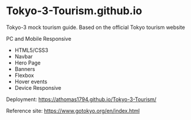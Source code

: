 # Tokyo-3-Tourism.github.io
Tokyo-3 mock tourism guide. Based on the official Tokyo tourism website

PC and Mobile Responsive

- HTML5/CSS3
- Navbar
- Hero Page
- Banners
- Flexbox
- Hover events
- Device Responsive


Deployment: https://athomas1794.github.io/Tokyo-3-Tourism/

Reference site: https://www.gotokyo.org/en/index.html
